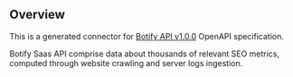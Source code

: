 ## Overview

This is a generated connector for [Botify API v1.0.0](https://developers.botify.com/reference) OpenAPI specification. 

Botify Saas API comprise data about thousands of relevant SEO metrics, computed through website crawling and server logs ingestion.